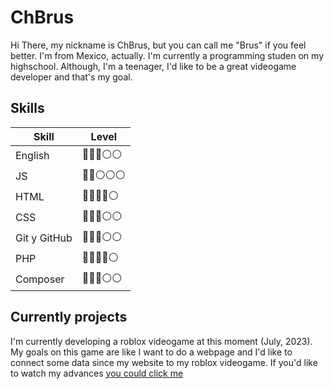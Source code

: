 # ChBrus
Hi There, my nickname is ChBrus, but you can call me "Brus" if you feel better. I'm from Mexico, actually. I'm currently a programming studen on my highschool. Although, I'm a teenager, I'd like to be a great videogame developer and that's my goal.
## Skills
| Skill | Level |
| ------------ | ------------ |
| English | 🔵🔵🔵⚪⚪ |
| JS | 🔵🔵⚪⚪⚪ |
| HTML | 🔵🔵🔵🔵⚪ |
| CSS | 🔵🔵🔵⚪⚪ |
| Git y GitHub | 🔵🔵🔵⚪⚪ |
| PHP | 🔵🔵🔵🔵⚪ |
| Composer | 🔵🔵🔵⚪⚪ |
## Currently projects
I'm currently developing a roblox videogame at this moment (July, 2023). My goals on this game are like I want to do a webpage and I'd like to connect some data since my website to my roblox videogame. If you'd like to watch my advances [you could click me](https://www.roblox.com/games/11414662208/Tower-adventure "you could click me")
